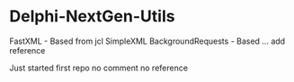 Delphi-NextGen-Utils
====================
FastXML - Based from jcl SimpleXML
BackgroundRequests - Based ... add reference

Just started first repo
no comment 
no reference

